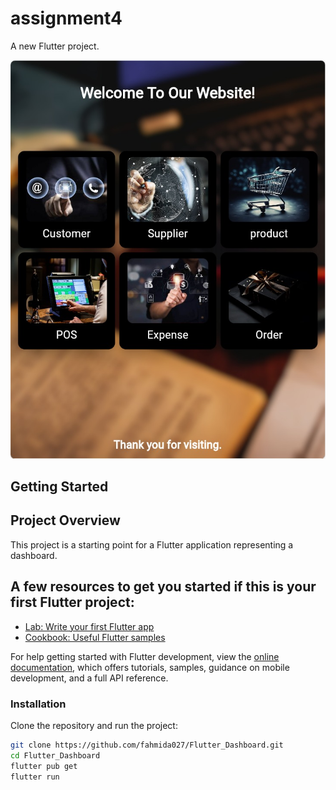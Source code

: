 # assignment4

A new Flutter project.

![screenshot](https://github.com/fahmida027/Flutter_Dashboard/blob/main/assets/images/Screenshot.jpeg)

## Getting Started

## Project Overview
This project is a starting point for a Flutter application representing a dashboard.


## A few resources to get you started if this is your first Flutter project:

- [Lab: Write your first Flutter app](https://docs.flutter.dev/get-started/codelab)
- [Cookbook: Useful Flutter samples](https://docs.flutter.dev/cookbook)

For help getting started with Flutter development, view the
[online documentation](https://docs.flutter.dev/), which offers tutorials,
samples, guidance on mobile development, and a full API reference.

### **Installation**
Clone the repository and run the project:

```sh
git clone https://github.com/fahmida027/Flutter_Dashboard.git
cd Flutter_Dashboard
flutter pub get
flutter run